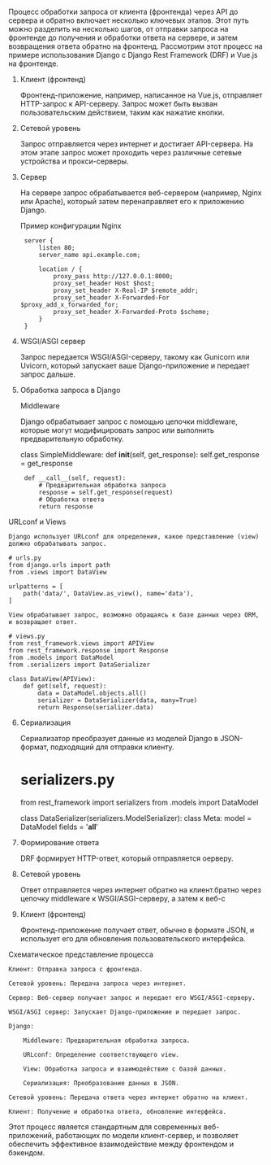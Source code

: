 
Процесс обработки запроса от клиента (фронтенда) через API до сервера и обратно включает несколько ключевых этапов.
Этот путь можно разделить на несколько шагов, от отправки запроса на фронтенде до получения 
и обработки ответа на сервере, и затем возвращения ответа обратно на фронтенд. 
Рассмотрим этот процесс на примере использования Django с Django Rest Framework (DRF) и Vue.js на фронтенде.

1. Клиент (фронтенд)

    Фронтенд-приложение, например, написанное на Vue.js, отправляет HTTP-запрос к API-серверу. 
    Запрос может быть вызван пользовательским действием, таким как нажатие кнопки.
    

2. Сетевой уровень

    Запрос отправляется через интернет и достигает API-сервера. 
    На этом этапе запрос может проходить через различные сетевые устройства и прокси-серверы.


3. Сервер

    На сервере запрос обрабатывается веб-сервером (например, Nginx или Apache), 
    который затем перенаправляет его к приложению Django.

    Пример конфигурации Nginx
        
        server {
            listen 80;
            server_name api.example.com;
        
            location / {
                proxy_pass http://127.0.0.1:8000;
                proxy_set_header Host $host;
                proxy_set_header X-Real-IP $remote_addr;
                proxy_set_header X-Forwarded-For $proxy_add_x_forwarded_for;
                proxy_set_header X-Forwarded-Proto $scheme;
            }
        }


4. WSGI/ASGI сервер

    Запрос передается WSGI/ASGI-серверу, такому как Gunicorn или Uvicorn, 
    который запускает ваше Django-приложение и передает запрос дальше.


5. Обработка запроса в Django

    Middleware

    Django обрабатывает запрос с помощью цепочки middleware, которые могут модифицировать запрос 
    или выполнить предварительную обработку.
    
    class SimpleMiddleware:
        def __init__(self, get_response):
            self.get_response = get_response
    
        def __call__(self, request):
            # Предварительная обработка запроса
            response = self.get_response(request)
            # Обработка ответа
            return response


URLconf и Views

    Django использует URLconf для определения, какое представление (view) должно обрабатывать запрос.
    
    # urls.py
    from django.urls import path
    from .views import DataView
    
    urlpatterns = [
        path('data/', DataView.as_view(), name='data'),
    ]
    
    View обрабатывает запрос, возможно обращаясь к базе данных через ORM, и возвращает ответ.
    
    # views.py
    from rest_framework.views import APIView
    from rest_framework.response import Response
    from .models import DataModel
    from .serializers import DataSerializer
    
    class DataView(APIView):
        def get(self, request):
            data = DataModel.objects.all()
            serializer = DataSerializer(data, many=True)
            return Response(serializer.data)


6. Сериализация

    Сериализатор преобразует данные из моделей Django в JSON-формат, подходящий для отправки клиенту.
    
    # serializers.py
    from rest_framework import serializers
    from .models import DataModel
    
    class DataSerializer(serializers.ModelSerializer):
        class Meta:
            model = DataModel
            fields = '__all__'


7. Формирование ответа

    DRF формирует HTTP-ответ, который отправляется оерверу.


8. Сетевой уровень

    Ответ отправляется через интернет обратно на клиент.братно через цепочку 
    middleware к WSGI/ASGI-серверу, а затем к веб-с


9. Клиент (фронтенд)

    Фронтенд-приложение получает ответ, обычно в формате JSON, и использует его для обновления пользовательского интерфейса.


Схематическое представление процесса

    Клиент: Отправка запроса с фронтенда.

    Сетевой уровень: Передача запроса через интернет.

    Сервер: Веб-сервер получает запрос и передает его WSGI/ASGI-серверу.

    WSGI/ASGI сервер: Запускает Django-приложение и передает запрос.

    Django:

        Middleware: Предварительная обработка запроса.

        URLconf: Определение соответствующего view.

        View: Обработка запроса и взаимодействие с базой данных.

        Сериализация: Преобразование данных в JSON.

    Сетевой уровень: Передача ответа через интернет обратно на клиент.

    Клиент: Получение и обработка ответа, обновление интерфейса.



Этот процесс является стандартным для современных веб-приложений, работающих по модели клиент-сервер, 
и позволяет обеспечить эффективное взаимодействие между фронтендом и бэкендом.
